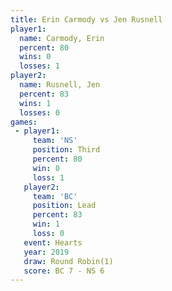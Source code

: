 ```yaml
---
title: Erin Carmody vs Jen Rusnell
player1:             
  name: Carmody, Erin
  percent: 80        
  wins: 0            
  losses: 1          
player2:             
  name: Rusnell, Jen 
  percent: 83        
  wins: 1            
  losses: 0          
games:
 - player1:         
     team: 'NS'     
     position: Third
     percent: 80    
     win: 0         
     loss: 1        
   player2:        
     team: 'BC'    
     position: Lead
     percent: 83   
     win: 1        
     loss: 0       
   event: Hearts       
   year: 2019          
   draw: Round Robin(1)
   score: BC 7 - NS 6  
---
```

